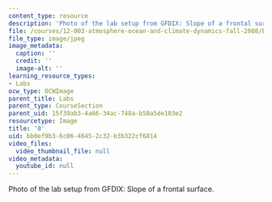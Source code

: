 ```yaml
---
content_type: resource
description: 'Photo of the lab setup from GFDIX: Slope of a frontal surface.'
file: /courses/12-003-atmosphere-ocean-and-climate-dynamics-fall-2008/bb0ef9b36c0646452c32b3b322cf6814_8.jpg
file_type: image/jpeg
image_metadata:
  caption: ''
  credit: ''
  image-alt: ''
learning_resource_types:
- Labs
ocw_type: OCWImage
parent_title: Labs
parent_type: CourseSection
parent_uid: 15f39ab3-4a66-34ac-748a-b58a5de103e2
resourcetype: Image
title: '8'
uid: bb0ef9b3-6c06-4645-2c32-b3b322cf6814
video_files:
  video_thumbnail_file: null
video_metadata:
  youtube_id: null
---
```

Photo of the lab setup from GFDIX: Slope of a frontal surface.

